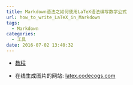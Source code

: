 ```yaml
---
title: Markdown语法之如何使用LaTeX语法编写数学公式
url: how_to_write_LaTeX_in_Markdown
tags:
  - Markdown
categories:
  - 工具
date: 2016-07-02 13:40:32
---
```


- [教程](http://blog.csdn.net/lanxuezaipiao/article/details/44341645)

- 在线生成图片的网站: [latex.codecogs.com](https://latex.codecogs.com/eqneditor/editor.php?lang=zh-cn)
